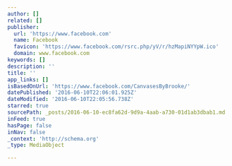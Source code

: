 ```yaml
---
author: []
related: []
publisher:
  url: 'https://www.facebook.com'
  name: Facebook
  favicon: 'https://www.facebook.com/rsrc.php/yV/r/hzMapiNYYpW.ico'
  domain: www.facebook.com
keywords: []
description: ''
title: ''
app_links: []
isBasedOnUrl: 'https://www.facebook.com/CanvasesByBrooke/'
datePublished: '2016-06-10T22:06:01.925Z'
dateModified: '2016-06-10T22:05:56.738Z'
starred: true
sourcePath: _posts/2016-06-10-ec8fa62d-9d9a-4aab-a730-01d1ab3dbab1.md
inFeed: true
hasPage: false
inNav: false
_context: 'http://schema.org'
_type: MediaObject

---
```

